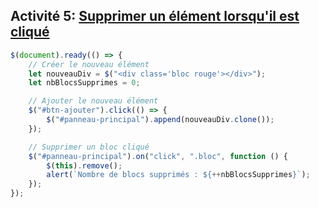 ## Activité 5: [Supprimer un élément lorsqu'il est cliqué](support/cours_5_ex_4_exo.html)

```js
$(document).ready(() => {
    // Créer le nouveau élément
    let nouveauDiv = $("<div class='bloc rouge'></div>");
    let nbBlocsSupprimes = 0;

    // Ajouter le nouveau élément
    $("#btn-ajouter").click(() => {
        $("#panneau-principal").append(nouveauDiv.clone());
    });

    // Supprimer un bloc cliqué
    $("#panneau-principal").on("click", ".bloc", function () {
        $(this).remove();
        alert(`Nombre de blocs supprimés : ${++nbBlocsSupprimes}`);
    });
});
```
